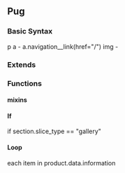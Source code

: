 ## Pug

### Basic Syntax

p
a - a.navigation\_\_link(href="/")
img -

### Extends

### Functions

#### mixins

#### If

if section.slice_type == "gallery"

#### Loop

each item in product.data.information
